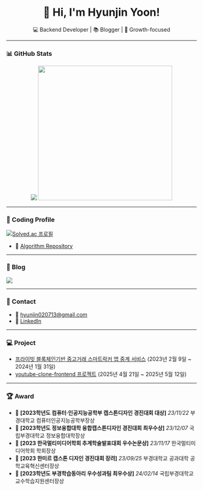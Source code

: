 <h1 align="center">👋 Hi, I'm Hyunjin Yoon!</h1>
<p align="center">💻 Backend Developer | 📚 Blogger | 🌱 Growth-focused</p>

---

### 📊 GitHub Stats

<p align="center">
  <img src="https://github-readme-stats.vercel.app/api?username=yoonhyunjin02&show_icons=true&theme=tokyonight" />
  <img src="https://github-readme-stats.vercel.app/api/top-langs/?username=yoonhyunjin02&layout=compact&theme=tokyonight" width="355px"/>
</p>

---

### 🎯 Coding Profile
  [![Solved.ac 프로필](http://mazassumnida.wtf/api/v2/generate_badge?boj=hyunjin0713)](https://solved.ac/hyunjin0713)

  - 🧩 [Algorithm Repository](https://github.com/yoonhyunjin02/Algorithm)
---

### 📝 Blog
<a href="https://https://yoonhyunjin.tistory.com">
  <img src="https://img.shields.io/badge/Tistory-000000?style=for-the-badge&logo=Tistory&logoColor=white"> 
</a>

---

### 💬 Contact

- 📧 hyunjin020713@gmail.com
- 💼 [LinkedIn](https://www.linkedin.com/in/hyunjin020713)

---

### 💻 Project
- [프라이빗 블록체인기반 중고거래 스마트락커 앱 중계 서비스](https://github.com/PKNU-Ojakgyo) (2023년 2월 9일 ~ 2024년 1월 31일)
- [youtube-clone-frontend 프로젝트](https://github.com/yoonhyunjin02/youtube-clone-frontend) (2025년 4월 21일 ~ 2025년 5월 12일)
---

### 🏆 Award
- 🥇 **[2023학년도 컴퓨터·인공지능공학부 캡스톤디자인 경진대회 대상]** *23/11/22* 부경대학교 컴퓨터인공지능공학부장상
- 🥈 **[2023학년도 정보융합대학 융합캡스톤디자인 경진대회 최우수상]** *23/12/07* 국립부경대학교 정보융합대학장상
- 🥇 **[2023 한국멀티미디어학회 추계학술발표대회 우수논문상]** *23/11/17* 한국멀티미디어학회 학회장상
- 🥉 **[2023 한미르 캡스톤 디자인 경진대회 장려]** *23/09/25* 부경대학교 공과대학 공학교육혁신센터장상
- 🥈 **[2023학년도 부경학습동아리 우수성과팀 최우수상]** *24/02/14* 국립부경대학교 교수학습지원센터장상
